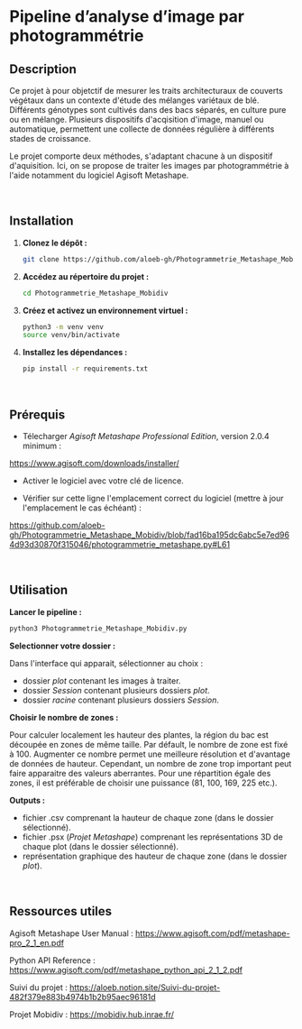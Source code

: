 # Pipeline d’analyse d’image par photogrammétrie

## Description
Ce projet à pour objetctif de mesurer les traits architecturaux de couverts végétaux dans un contexte d'étude des mélanges variétaux de blé.
Différents génotypes sont cultivés dans des bacs séparés, en culture pure ou en mélange.
Plusieurs dispositifs d'acqisition d'image, manuel ou automatique, permettent une collecte de données régulière à différents stades de croissance.

Le projet comporte deux méthodes, s'adaptant chacune à un dispositif d'aquisition.
Ici, on se propose de traiter les images par photogrammétrie à l'aide notamment du logiciel Agisoft Metashape.

<br>

## Installation

1. **Clonez le dépôt :**
    ```bash
    git clone https://github.com/aloeb-gh/Photogrammetrie_Metashape_Mobidiv.git
    ```

2. **Accédez au répertoire du projet :**
    ```bash
    cd Photogrammetrie_Metashape_Mobidiv
    ```

3. **Créez et activez un environnement virtuel :**
    ```bash
    python3 -m venv venv
    source venv/bin/activate
    ```

4. **Installez les dépendances :**
    ```bash
    pip install -r requirements.txt
    ```

<br>

## Prérequis

- Télecharger *Agisoft Metashape Professional Edition*, version 2.0.4 minimum :

https://www.agisoft.com/downloads/installer/

- Activer le logiciel avec votre clé de licence.

- Vérifier sur cette ligne l'emplacement correct du logiciel (mettre à jour l'emplacement le cas échéant) :

https://github.com/aloeb-gh/Photogrammetrie_Metashape_Mobidiv/blob/fad16ba195dc6abc5e7ed964d93d30870f315046/photogrammetrie_metashape.py#L61

<br>

## Utilisation
**Lancer le pipeline :**

```bash
python3 Photogrammetrie_Metashape_Mobidiv.py 
```

**Selectionner votre dossier :**

Dans l'interface qui apparait, sélectionner au choix : 
- dossier *plot* contenant les images à traiter.
- dossier *Session* contenant plusieurs dossiers *plot*.
- dossier *racine* contenant plusieurs dossiers *Session*.

**Choisir le nombre de zones :**

Pour calculer localement les hauteur des plantes, la région du bac est découpée en zones de même taille.
Par défault, le nombre de zone est fixé à 100.
Augmenter ce nombre permet une meilleure résolution et d'avantage de données de hauteur.
Cependant, un nombre de zone trop important peut faire apparaitre des valeurs aberrantes.
Pour une répartition égale des zones, il est préférable de choisir une puissance (81, 100, 169, 225 etc.).


**Outputs :**

- fichier .csv comprenant la hauteur de chaque zone (dans le dossier sélectionné).
- fichier .psx (*Projet Metashape*) comprenant les représentations 3D de chaque plot (dans le dossier sélectionné).
- représentation graphique des hauteur de chaque zone (dans le dossier *plot*).

<br>

## Ressources utiles

Agisoft Metashape User Manual : 
https://www.agisoft.com/pdf/metashape-pro_2_1_en.pdf

Python API Reference :
https://www.agisoft.com/pdf/metashape_python_api_2_1_2.pdf

Suivi du projet : 
https://aloeb.notion.site/Suivi-du-projet-482f379e883b4974b1b2b95aec96181d

Projet Mobidiv :
https://mobidiv.hub.inrae.fr/
